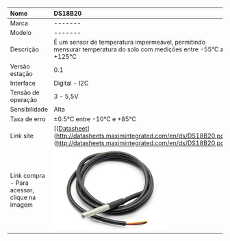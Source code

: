 | Nome | DS18B20 |
| :--- | :--- |
| Marca | ------- |
| Modelo | ------- |
| Descrição | É um sensor de temperatura impermeável, permitindo mensurar temperatura do solo com medições entre  -55°C a +125°C |
| Versão estação | 0.1 |
| Interface | Digital - I2C |
| Tensão de operação | 3 - 5,5V |
| Sensibilidade | Alta |
| Taxa de erro | ±0.5°C entre -10°C e +85°C |
| Link site | [[[Datasheet](https://cdn-shop.adafruit.com/datasheets/Digital+humidity+and+temperature+sensor+AM2302.pdf)](http://datasheets.maximintegrated.com/en/ds/DS18B20.pdf)](http://datasheets.maximintegrated.com/en/ds/DS18B20.pdf) |
| Link compra - Para acessar, clique na imagem | [![](/assets/ds18b20.jpg)](http://www.filipeflop.com/pd-1e7d0e-sensor-de-temperatura-ds18b20-a-prova-d-agua.html) |



